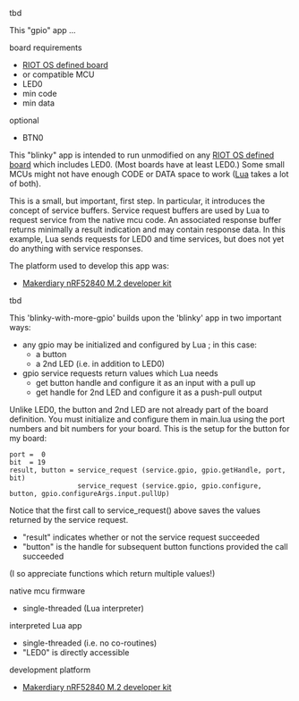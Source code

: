 
tbd

This "gpio" app ...


board requirements
 - [RIOT OS defined board](https://github.com/RIOT-OS/RIOT/tree/master/boards)
 - or compatible MCU
 - LED0
 - min code
 - min data

optional
 - BTN0 



This "blinky" app is intended to run unmodified on any
[RIOT OS defined board](https://github.com/RIOT-OS/RIOT/tree/master/boards)
which includes LED0.  (Most boards have at least LED0.) Some small MCUs might
not have enough CODE or DATA space to work ([Lua](http://lua.org) takes a lot
of both).

This is a small, but important, first step. In particular, it introduces the
concept of service buffers. Service request buffers are used by Lua to request
service from the native mcu code. An associated response buffer returns
minimally a result indication and may contain response data. In this example,
Lua sends requests for LED0 and time services, but does not yet do anything
with service responses.

The platform used to develop this app was:
 - [Makerdiary nRF52840 M.2 developer kit](https://makerdiary.com/products/nrf52840-m2-developer-kit)








tbd

This 'blinky-with-more-gpio' builds upon the 'blinky' app in two important
ways:
 - any gpio may be initialized and configured by Lua ; in this case:
   - a button
   - a 2nd LED (i.e. in addition to LED0)
 - gpio service requests return values which Lua needs
   - get button handle and configure it as an input with a pull up
   - get handle for 2nd LED and configure it as a push-pull output

Unlike LED0, the button and 2nd LED are not already part of the board
definition. You must initialize and configure them in main.lua using the port
numbers and bit numbers for your board. This is the setup for the button for my board:

```
port =  0
bit  = 19
result, button = service_request (service.gpio, gpio.getHandle, port, bit)
                 service_request (service.gpio, gpio.configure, button, gpio.configureArgs.input.pullUp)
```

Notice that the first call to service_request() above saves the values returned
by the service request.
 - "result" indicates whether or not the service request succeeded
 - "button" is the handle for subsequent button functions provided the call succeeded

(I so appreciate functions which return multiple values!)


native mcu firmware
 - single-threaded (Lua interpreter)

interpreted Lua app
 - single-threaded (i.e. no co-routines)
 - "LED0" is directly accessible


development platform
 - [Makerdiary nRF52840 M.2 developer kit](https://makerdiary.com/products/nrf52840-m2-developer-kit)

